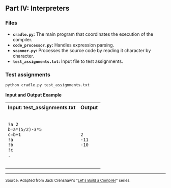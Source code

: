 ## Part IV: Interpreters

### Files
* **`cradle.py`:** The main program that coordinates the execution of the compiler.
* **`code_processor.py`:** Handles expression parsing.
* **`scanner.py`:** Processes the source code by reading it character by character.
* **`test_assignments.txt`:** Input file to test assignments.

### Test assignments
```bash
python cradle.py test_assignments.txt
```
**Input and Output Example**
<table>
  <tr>
    <th>Input: test_assignments.txt</th>
    <th>Output</th>
  </tr>
  <tr>
    <td>
      <pre><code class="c">
?a 2
b=a*(5/2)-3*5
c=b+1
!a
!b
!c
.
      </code></pre>
    </td>
    <td>
      <pre><code class="c">
2
-11
-10
      </code></pre>
    </td>
</table>

---
<sub>Source: Adapted from Jack Crenshaw's "<a href="https://xmonader.github.io/letsbuildacompiler-pretty/tutor04_interpreters.html#part-iv-interpreters---24-july-1988" target="_blank">Let's Build a Compiler</a>" series.</sub>
